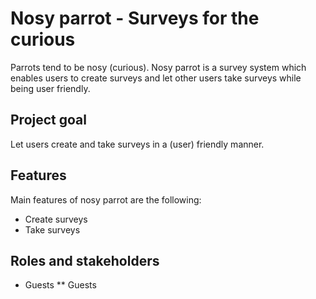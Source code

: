 # Nosy parrot - Surveys for the curious

Parrots tend to be nosy (curious). Nosy parrot is a survey system
which enables users to create surveys and let other users take surveys while
being user friendly.

## Project goal

Let users create and take surveys in a (user) friendly manner.

## Features

Main features of nosy parrot are the following:

* Create surveys
* Take surveys

## Roles and stakeholders

* Guests
** Guests 